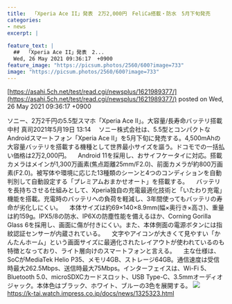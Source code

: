 ```yaml
---
title:  「Xperia Ace II」発表　2万2,000円　FeliCa搭載・防水　5月下旬発売  
categories:
- news
excerpt: |
  
feature_text: |
  ##  「Xperia Ace II」発表　2...
  Wed, 26 May 2021 09:36:17  +0900
feature_image: "https://picsum.photos/2560/600?image=733"
image: "https://picsum.photos/2560/600?image=733"
---
```


[https://asahi.5ch.net/test/read.cgi/newsplus/1621989377/](https://asahi.5ch.net/test/read.cgi/newsplus/1621989377/)
posted on Wed, 26 May 2021 09:36:17  +0900

<!--more-->

ソニー、2万2千円の5.5型スマホ「Xperia Ace II」。大容量/長寿命バッテリ搭載 中村 真司2021年5月19日 13:14 　ソニー株式会社は、5.5型とコンパクトなAndroidスマートフォン「Xperia Ace II」を5月下旬に発売する。4,500mAhの大容量バッテリを搭載する機種として世界最小サイズを謳う。ドコモでの一括払い価格は2万2,000円。 　Android 11を採用し、おサイフケータイに対応。搭載カメラはメインが1,300万画素(焦点距離25mm/F2.0)、前面カメラが約800万画素(F2.0)。被写体や環境に応じた13種類のシーンと4つのコンディションを自動判別して自動設定する「プレミアムおまかせオート」を搭載する。 　バッテリを長持ちさせる仕組みとして、Xperia独自の充電最適化技術と「いたわり充電」機能を搭載。充電時のバッテリへの負荷を軽減し、3年間使ってもバッテリの寿命が劣化しにくい。 　本体サイズは約69×140×8.9mm(幅×奥行き×高さ)、重量は約159g。IPX5/8の防水、IP6Xの防塵性能を備えるほか、Corning Gorilla Glass 6を採用し、画面に傷が付きにくい。また、本体側面の電源ボタンには指紋認証センサーが内蔵されている。 　文字やアイコンが大きくて見やすい「かんたんホーム」という画面サイズに最適化されたレイアウトが使われているのも特徴となっており、ライト層向けのスマートフォンと言える。 　主な仕様は、SoCがMediaTek Helio P35、メモリ4GB、ストレージ64GB。通信速度は受信時最大262.5Mbps、送信時最大75Mbps。インターフェイスは、Wi-Fi 5、Bluetooth 5.0、microSDXCカードスロット、USB Type-C、3.5mmオーディオジャック。本体色はブラック、ホワイト、ブルーの3色を展開する。 ![](https://k-tai.watch.impress.co.jp/img/ktw/docs/1325/323/02_l.jpg) https://k-tai.watch.impress.co.jp/docs/news/1325323.html
